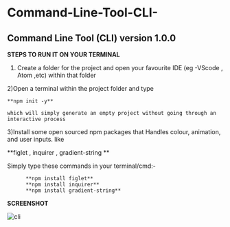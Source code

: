 # Command-Line-Tool-CLI-
**Command Line Tool (CLI)    version 1.0.0**
----------------------------------------------
**STEPS TO RUN IT ON YOUR TERMINAL**

1) Create a folder for the project and open your favourite IDE (eg -VScode , Atom ,etc) within that folder

2)Open a terminal within the project folder and type

    **npm init -y**
    
    which will simply generate an empty project without going through an interactive process 
    
    
    
3)Install some open sourced npm packages that Handles colour, animation, and user inputs.
 like

 **figlet , inquirer , gradient-string **

Simply type these commands in your terminal/cmd:-


          **npm install figlet**
          **npm install inquirer**
          **npm install gradient-string**




**SCREENSHOT**

![cli](https://user-images.githubusercontent.com/101457128/162021537-c10454e5-463f-4ff9-a817-e6c8b33706c1.png)
